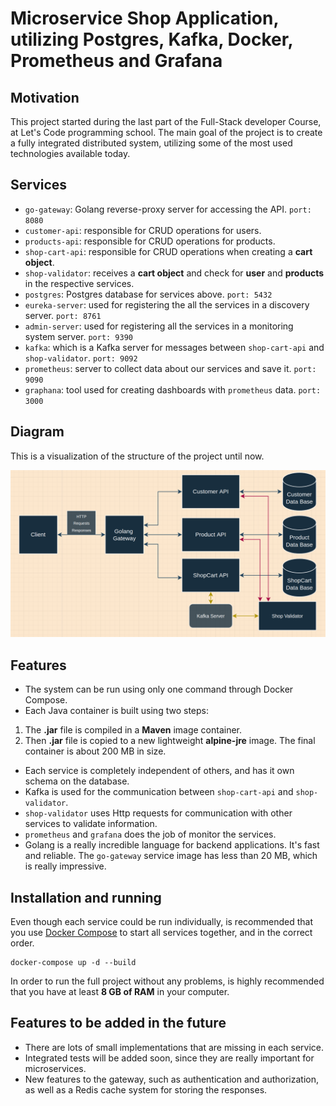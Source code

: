# Microservice Shop Application, utilizing Postgres, Kafka, Docker, Prometheus and Grafana 

## Motivation 
This project started during the last part of the Full-Stack developer Course, at Let's Code programming school. The main goal of the project is to create a fully integrated distributed system, utilizing some of the most used technologies available today.

## Services
* `go-gateway`: Golang reverse-proxy server for accessing the API. `port: 8080`
* `customer-api`: responsible for CRUD operations for users.
* `products-api`: responsible for CRUD operations for products.
* `shop-cart-api`: responsible for CRUD operations when creating a **cart object**.
* `shop-validator`: receives a **cart object** and check for **user** and **products** in the respective services.
* `postgres`: Postgres database for services above.  `port: 5432`
* `eureka-server`: used for registering the all the services in a discovery server.  `port: 8761`
* `admin-server`: used for registering all the services in a monitoring system server.  `port: 9390`
* `kafka`: which is a Kafka server for messages between `shop-cart-api` and `shop-validator`.  `port: 9092`
* `prometheus`: server to collect data about our services and save it.  `port: 9090`
* `graphana`: tool used for creating dashboards with `prometheus` data.  `port: 3000`

## Diagram
This is a visualization of the structure of the project until now.

![alt text](https://raw.githubusercontent.com/kevin-neves/java-microservices/main/ecommerceStructure.png)

## Features
* The system can be run using only one command through Docker Compose. 
* Each Java container is built using two steps:
1. The **.jar** file is compiled in a **Maven** image container.
2. Then **.jar** file is copied to a new lightweight **alpine-jre** image. The final container is about 200 MB in size.
* Each service is completely independent of others, and has it own schema on the database.
* Kafka is used for the communication between `shop-cart-api` and `shop-validator`.
* `shop-validator` uses Http requests for communication with other services to validate information.
* `prometheus` and `grafana` does the job of monitor the services.
* Golang is a really incredible language for backend applications. It's fast and reliable. The `go-gateway` service image has less than 20 MB, which is really impressive.

## Installation and running

Even though each service could be run individually, is recommended that you use [Docker Compose](https://docs.docker.com/compose/install/) to start all services together, and in the correct order.

```
docker-compose up -d --build
```
In order to run the full project without any problems, is highly recommended that you have at least **8 GB of RAM** in your computer.

## Features to be added in the future

* There are lots of small implementations that are missing in each service.
* Integrated tests will be added soon, since they are really important for microservices.
* New features to the gateway, such as authentication and authorization, as well as a Redis cache system for storing the responses.